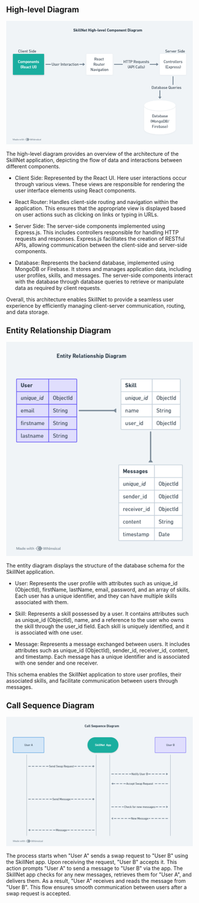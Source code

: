 ## High-level Diagram

![High-level Diagram](client/src/Images/highlevelDiagram.png)

The high-level diagram provides an overview of the architecture of the SkillNet application, depicting the flow of data and interactions between different components.

- Client Side: Represented by the React UI. Here user interactions occur through various views. These views are responsible for rendering the user interface elements using React components.

- React Router: Handles client-side routing and navigation within the application. This ensures that the appropriate view is displayed based on user actions such as clicking on links or typing in URLs.

- Server Side: The server-side components implemented using Express.js. This includes controllers responsible for handling HTTP requests and responses. Express.js facilitates the creation of RESTful APIs, allowing communication between the client-side and server-side components.

- Database: Represents the backend database, implemented using MongoDB or Firebase. It stores and manages application data, including user profiles, skills, and messages. The server-side components interact with the database through database queries to retrieve or manipulate data as required by client requests.

Overall, this architecture enables SkillNet to provide a seamless user experience by efficiently managing client-server communication, routing, and data storage.


## Entity Relationship Diagram

![Entity Relationship Diagram](client/src/Images/entityDiagram.png)

The entity diagram displays the structure of the database schema for the SkillNet application.

- User: Represents the user profile with attributes such as unique_id (ObjectId), firstName, lastName, email, password, and an array of skills. Each user has a unique identifier, and they can have multiple skills associated with them.

- Skill: Represents a skill possessed by a user. It contains attributes such as unique_id (ObjectId), name, and a reference to the user who owns the skill through the user_id field. Each skill is uniquely identified, and it is associated with one user.

- Message: Represents a message exchanged between users. It includes attributes such as unique_id (ObjectId), sender_id, receiver_id, content, and timestamp. Each message has a unique identifier and is associated with one sender and one receiver.

This schema enables the SkillNet application to store user profiles, their associated skills, and facilitate communication between users through messages.


## Call Sequence Diagram

![Call Sequence Diagram](client/src/Images/callDiagram.png)

The process starts when "User A" sends a swap request to "User B" using the SkillNet app. Upon receiving the request, "User B" accepts it. This action prompts "User A" to send a message to "User B" via the app. The SkillNet app checks for any new messages, retrieves them for "User A", and delivers them. As a result, "User A" receives and reads the message from "User B". This flow ensures smooth communication between users after a swap request is accepted.